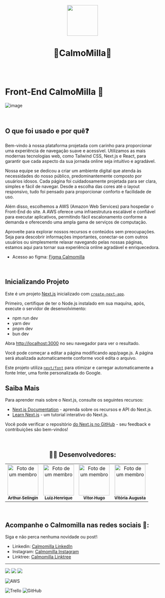 <div align="center">
<img src="https://uploaddeimagens.com.br/images/004/806/043/thumb/CalmoMilla.png?1719604486" width="100px"  height="100px" > 
 <h1>💛CalmoMilla🤍</h1>
 </div>

<br/>
<br/>

# Front-End CalmoMilla 🎨

![image](https://github.com/selingindev/readFront/assets/88356338/3e591846-692f-4a15-be71-35cceb90412a)



<br/>

<h2>O que foi usado e por quê❓ </h2>
   <p>
    Bem-vindo à nossa plataforma projetada com carinho para proporcionar uma experiência de navegação suave e acessível. Utilizamos as mais modernas tecnologias web, como Tailwind CSS, Next.js e React, para garantir que cada aspecto da sua jornada online seja intuitivo e agradável.

Nossa equipe se dedicou a criar um ambiente digital que atenda às necessidades do nosso público, predominantemente composto por usuários idosos. Cada página foi cuidadosamente projetada para ser clara, simples e fácil de navegar. Desde a escolha das cores até o layout responsivo, tudo foi pensado para proporcionar conforto e facilidade de uso.

Além disso, escolhemos a AWS (Amazon Web Services) para hospedar o Front-End do site. A AWS oferece uma infraestrutura escalável e confiável para executar aplicativos, permitindo fácil escalonamento conforme a demanda e oferecendo uma ampla gama de serviços de computação.

Aproveite para explorar nossos recursos e conteúdos sem preocupações. Seja para descobrir informações importantes, conectar-se com outros usuários ou simplesmente relaxar navegando pelas nossas páginas, estamos aqui para tornar sua experiência online agradável e enriquecedora.
   </p>

- Acesso ao figma: [Figma Calmomilla](https://www.figma.com/design/zjpWNWNu2ykcGX2GcNa9FQ/prot%C3%B3tipo-calmomilla---ruuh-e-luiz?node-id=0-1&t=SFnhlUtnGhKKQRuA-1)
<br/>



## Inicializando Projeto
Este é um projeto [Next.js](https://nextjs.org/) inicializado com [`create-next-app`](https://github.com/vercel/next.js/tree/canary/packages/create-next-app).

Primeiro, certifique de ter o Node.js instalado em sua maquína, após, execute o servidor de desenvolvimento:


- npm run dev
- yarn dev 
- pnpm dev
- bun dev

Abra [http://localhost:3000](http://localhost:3000) no seu navegador para ver o resultado.

Você pode começar a editar a página modificando app/page.js. A página será atualizada automaticamente conforme você edita o arquivo.

Este projeto utiliza [`next/font`](https://nextjs.org/docs/basic-features/font-optimization) para otimizar e carregar automaticamente a fonte Inter, uma fonte personalizada do Google.

## Saiba Mais

Para aprender mais sobre o Next.js, consulte os seguintes recursos:

- [Next.js Documentation](https://nextjs.org/docs) -  aprenda sobre os recursos e API do Next.js.
- [Learn Next.js](https://nextjs.org/learn) - um tutorial interativo do Next.js.

Você pode verificar o repositório [do Next.js no GitHub](https://github.com/vercel/next.js/)  - seu feedback e contribuições são bem-vindos!


<br/>

<h2 align="center">👨‍💻 Desenvolvedores:</h2>

<table align="center">
  <tr>
    <td align="center">
      <a href="https://github.com/selingindev" title="Github Arthur">
        <img src="https://uploaddeimagens.com.br/images/004/806/087/thumb/ed7cc6ae-6134-420f-8a4e-8f4b685810fb_0x13_1421x1591_%281%29.png?1719608602" width="100px;"  height="100px" alt="Foto de um membro" /><br>
        <sub>
          <b>Arthur Selingin</b>
        </sub>
      </a>
    </td>
    <td align="center">
      <a href="https://github.com/LuizHms55" title="Github Luiz">
        <img src="https://uploaddeimagens.com.br/images/004/806/089/thumb/dd46e27a-f758-41a8-8656-77b7cdec3ef6-removebg-preview.png?1719608660" width="100px;" height="100px" alt="Foto de um membro"/><br>
        <sub>
          <b>Luiz Henrique</b>
        </sub>
      </a>
    </td>
     <td align="center">
      <a href="https://github.com/vitorvhsilva" title="Github Vitor">
        <img src="https://uploaddeimagens.com.br/images/004/806/093/thumb/vitor2.jpg?1719608853" width="100px; height="100px"" alt="Foto de um membro"/><br>
        <sub>
          <b>Vitor Hugo</b>
        </sub>
      </a>
    </td>
     <td align="center">
      <a href="https://github.com/AvgvstaDev" title="Github Augusta">
        <img src="https://uploaddeimagens.com.br/images/004/806/092/thumb/Vit%C3%B3ria_Augusta_Barreto_Coelho.jpg?1719608812" width="100px; " height="100px" alt="Foto de um membro"/><br>
        <sub>
          <b>Vitória Augusta</b>
        </sub>
      </a>
    </td>
  </tr>
</table>
<br/>

## Acompanhe o Calmomilla nas redes sociais 📱:

Siga e não perca nenhuma novidade ou post!:

- Linkedin: [Calmomilla LinkedIn](https://www.linkedin.com/company/calmomilla)
- Instagram: [Calmomilla Instagram](https://www.instagram.com/calmomilla_oficial/)
- Linktree: [Calmomilla Linktree](https://linktr.ee/calmomilla)



<hr>

<div>
<img src="https://img.shields.io/badge/React-20232A?style=for-the-badge&logo=react&logoColor=61DAFB" />
<img src="https://img.shields.io/badge/Next.js-000000?style=for-the-badge&logo=next.js&logoColor=white" />
<img src="https://img.shields.io/badge/Tailwind_CSS-38B2AC?style=for-the-badge&logo=tailwind-css&logoColor=white" />

![AWS](https://img.shields.io/badge/AWS-%23FF9900.svg?style=for-the-badge&logo=amazon-aws&logoColor=white)


![Trello](https://img.shields.io/badge/Trello-%23026AA7.svg?style=for-the-badge&logo=Trello&logoColor=white)
![GitHub](https://img.shields.io/badge/github-%23121011.svg?style=for-the-badge&logo=github&logoColor=white)
</div>


